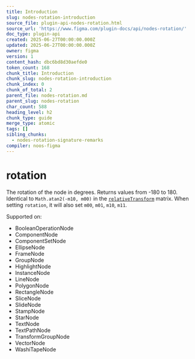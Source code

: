 ```yaml
---
title: Introduction
slug: nodes-rotation-introduction
source_file: plugin-api-nodes-rotation.html
source_url: 'https://www.figma.com/plugin-docs/api/nodes-rotation/'
doc_type: plugin-api
created: 2025-06-27T00:00:00.000Z
updated: 2025-06-27T00:00:00.000Z
owner: figma
version: 1
content_hash: dbc6bd8d30aefde0
token_count: 168
chunk_title: Introduction
chunk_slug: nodes-rotation-introduction
chunk_index: 0
chunk_of_total: 2
parent_file: nodes-rotation.md
parent_slug: nodes-rotation
char_count: 588
heading_level: h2
chunk_type: guide
merge_type: atomic
tags: []
sibling_chunks:
  - nodes-rotation-signature-remarks
compiler: noos-figma
---
```


# rotation

The rotation of the node in degrees. Returns values from -180 to 180. Identical to `Math.atan2(-m10, m00)` in the [`relativeTransform`](/plugin-docs/api/properties/nodes-relativetransform/)
 matrix. When setting `rotation`, it will also set `m00`, `m01`, `m10`, `m11`.

 Supported on:

- BooleanOperationNode
- ComponentNode
- ComponentSetNode
- EllipseNode
- FrameNode
- GroupNode
- HighlightNode
- InstanceNode
- LineNode
- PolygonNode
- RectangleNode
- SliceNode
- SlideNode
- StampNode
- StarNode
- TextNode
- TextPathNode
- TransformGroupNode
- VectorNode
- WashiTapeNode
